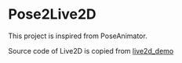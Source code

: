 # Pose2Live2D
This project is inspired from PoseAnimator.

Source code of Live2D is copied from [live2d_demo](https://github.com/fghrsh/live2d_demo)